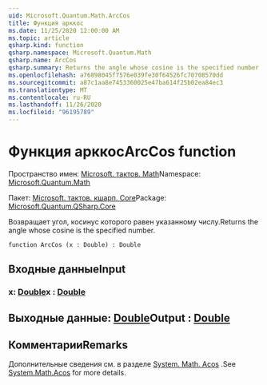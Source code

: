```yaml
---
uid: Microsoft.Quantum.Math.ArcCos
title: Функция арккос
ms.date: 11/25/2020 12:00:00 AM
ms.topic: article
qsharp.kind: function
qsharp.namespace: Microsoft.Quantum.Math
qsharp.name: ArcCos
qsharp.summary: Returns the angle whose cosine is the specified number.
ms.openlocfilehash: a76898045f7576e039fe30f64526fc70708570dd
ms.sourcegitcommit: a87c1aa8e7453360025e47ba614f25b02ea84ec3
ms.translationtype: MT
ms.contentlocale: ru-RU
ms.lasthandoff: 11/26/2020
ms.locfileid: "96195789"
---
```

# <a name="arccos-function"></a><span data-ttu-id="c39ea-102">Функция арккос</span><span class="sxs-lookup"><span data-stu-id="c39ea-102">ArcCos function</span></span>

<span data-ttu-id="c39ea-103">Пространство имен: [Microsoft. тактов. Math](xref:Microsoft.Quantum.Math)</span><span class="sxs-lookup"><span data-stu-id="c39ea-103">Namespace: [Microsoft.Quantum.Math](xref:Microsoft.Quantum.Math)</span></span>

<span data-ttu-id="c39ea-104">Пакет: [Microsoft. тактов. кшарп. Core](https://nuget.org/packages/Microsoft.Quantum.QSharp.Core)</span><span class="sxs-lookup"><span data-stu-id="c39ea-104">Package: [Microsoft.Quantum.QSharp.Core](https://nuget.org/packages/Microsoft.Quantum.QSharp.Core)</span></span>


<span data-ttu-id="c39ea-105">Возвращает угол, косинус которого равен указанному числу.</span><span class="sxs-lookup"><span data-stu-id="c39ea-105">Returns the angle whose cosine is the specified number.</span></span>

```qsharp
function ArcCos (x : Double) : Double
```


## <a name="input"></a><span data-ttu-id="c39ea-106">Входные данные</span><span class="sxs-lookup"><span data-stu-id="c39ea-106">Input</span></span>

### <a name="x--double"></a><span data-ttu-id="c39ea-107">x: [Double](xref:microsoft.quantum.lang-ref.double)</span><span class="sxs-lookup"><span data-stu-id="c39ea-107">x : [Double](xref:microsoft.quantum.lang-ref.double)</span></span>





## <a name="output--double"></a><span data-ttu-id="c39ea-108">Выходные данные: [Double](xref:microsoft.quantum.lang-ref.double)</span><span class="sxs-lookup"><span data-stu-id="c39ea-108">Output : [Double](xref:microsoft.quantum.lang-ref.double)</span></span>



## <a name="remarks"></a><span data-ttu-id="c39ea-109">Комментарии</span><span class="sxs-lookup"><span data-stu-id="c39ea-109">Remarks</span></span>

<span data-ttu-id="c39ea-110">Дополнительные сведения см. в разделе [System. Math. Acos](https://docs.microsoft.com/dotnet/api/system.math.acos) .</span><span class="sxs-lookup"><span data-stu-id="c39ea-110">See [System.Math.Acos](https://docs.microsoft.com/dotnet/api/system.math.acos) for more details.</span></span>